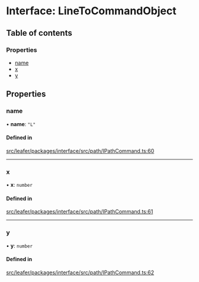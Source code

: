 # Interface: LineToCommandObject

## Table of contents

### Properties

- [name](LineToCommandObject.md#name)
- [x](LineToCommandObject.md#x)
- [y](LineToCommandObject.md#y)

## Properties

### name

• **name**: ``"L"``

#### Defined in

[src/leafer/packages/interface/src/path/IPathCommand.ts:60](https://github.com/leaferjs/leafer/blob/9496e2973fd92c147ae5dbbf3c11ffcd5991c0f1/packages/interface/src/path/IPathCommand.ts#L60)

___

### x

• **x**: `number`

#### Defined in

[src/leafer/packages/interface/src/path/IPathCommand.ts:61](https://github.com/leaferjs/leafer/blob/9496e2973fd92c147ae5dbbf3c11ffcd5991c0f1/packages/interface/src/path/IPathCommand.ts#L61)

___

### y

• **y**: `number`

#### Defined in

[src/leafer/packages/interface/src/path/IPathCommand.ts:62](https://github.com/leaferjs/leafer/blob/9496e2973fd92c147ae5dbbf3c11ffcd5991c0f1/packages/interface/src/path/IPathCommand.ts#L62)
